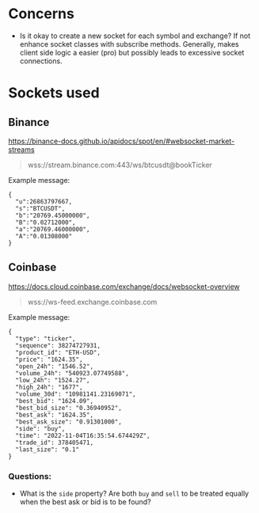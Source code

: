 # Concerns

- Is it okay to create a new socket for each symbol and exchange? If not enhance socket classes with subscribe methods. Generally, makes client side logic a easier (pro) but possibly leads to excessive socket connections.

# Sockets used

## Binance

https://binance-docs.github.io/apidocs/spot/en/#websocket-market-streams

> wss://stream.binance.com:443/ws/btcusdt@bookTicker

Example message:

```
{
  "u":26863797667,
  "s":"BTCUSDT",
  "b":"20769.45000000",
  "B":"0.02712000",
  "a":"20769.46000000",
  "A":"0.01308000"
}
```

## Coinbase

https://docs.cloud.coinbase.com/exchange/docs/websocket-overview

> wss://ws-feed.exchange.coinbase.com

Example message:

```
{
  "type": "ticker",
  "sequence": 38274727931,
  "product_id": "ETH-USD",
  "price": "1624.35",
  "open_24h": "1546.52",
  "volume_24h": "540923.07749588",
  "low_24h": "1524.27",
  "high_24h": "1677",
  "volume_30d": "10981141.23169071",
  "best_bid": "1624.09",
  "best_bid_size": "0.36940952",
  "best_ask": "1624.35",
  "best_ask_size": "0.91301000",
  "side": "buy",
  "time": "2022-11-04T16:35:54.674429Z",
  "trade_id": 378405471,
  "last_size": "0.1"
}
```

### Questions:

- What is the `side` property? Are both `buy` and `sell` to be treated equally when the best ask or bid is to be found?
